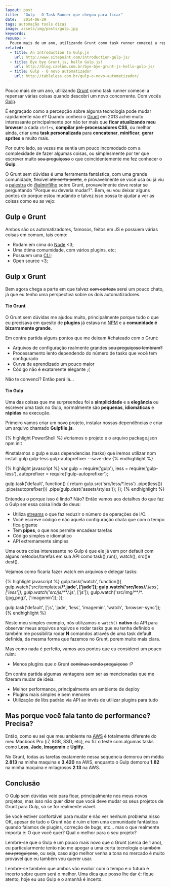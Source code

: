 ```yaml
---
layout: post
title:  "Gulp - O Task Runner que chegou para ficar"
date:   2014-06-29
tags: automação tools dicas
image: assets/img/posts/gulp.jpg
keywords:
resumo: >
  Pouco mais de um ano, utilizando Grunt como task runner comecei a repensar várias coisas quando descobri um novo concorrente. Com vocês Gulp.
related:
  - title: An Introduction to Gulp.js
    url: http://www.sitepoint.com/introduction-gulp-js/
  - title: Bye bye Grunt.js, hello Gulp.js!
    url: http://blog.caelum.com.br/bye-bye-grunt-js-hello-gulp-js/
  - title: Gulp - O novo automatizador
    url: http://tableless.com.br/gulp-o-novo-automatizador/
---
```

Pouco mais de um ano, utilizando [Grunt]({{site.url}}/2014/automacao-de-tarefas-com-grunt/) como task runner comecei a repensar várias coisas quando descobri um novo concorrente. Com vocês [Gulp](http://gulpjs.com/).

É engraçado como a percepção sobre alguma tecnologia pode mudar rapidamente não é? Quando conheci o [Grunt](http://gruntjs.com/) em 2013 achei muito interessante principalmente por não ter mais que **ficar atualizando meu browser** a cada `ctrl+s`,  **compilar pré-processadores CSS**, ou melhor ainda, criar uma **task personalizada** para **concatenar**, **minificar**, **gerar sprites** e muito mais.

Por outro lado, as vezes me sentia um pouco incomodado com a complexidade de fazer algumas coisas, ou simplesmente por ter que escrever muito <del>sou preguiçoso</del> o que coincidentemente me fez conhecer o **Gulp**.

O Grunt sem dúvidas é uma ferramenta fantástica, com uma grande comunidade, flexível <del>até certo ponto</del>, e provavelmente se você usa ou já viu a [palestra](https://speakerdeck.com/almirfilho/esse-cara-e-o-grunt) do [@almirfilho](https://twitter.com/almirfilho) sobre Grunt, provavelmente deve restar se perguntando "Porque eu deveria mudar?". Bem, eu vou deixar alguns pontos do porque estou mudando e talvez isso possa te ajudar a ver as coisas como eu as vejo:

## Gulp e Grunt
Ambos são os automatizadores, famosos, feitos em JS e possuem várias coisas em comum, tais como:

- Rodam em cima do [Node](https://nodejs.org/) <3;
- Uma ótima comumidade, com vários plugins, etc;
- Possuem uma [CLI](http://en.wikipedia.org/wiki/Command-line_interface);
- Open source <3;

## Gulp x Grunt
Bem agora chega a parte em que talvez <del>com certeza</del> serei um pouco chato, já que eu tenho uma perspectiva sobre os dois automatizadores.

#### Tio Grunt

O Grunt sem dúvidas me ajudou muito, principalmente porque tudo o que eu precisava em quesito de **plugins** já estava no [NPM](https://www.npmjs.com/) e a **comunidade é bizarramente grande**.

Em contra partida alguns pontos que me deixam #chateado com o Grunt:

- Arquivos de configuração realmente grandes <del>sou preguiçoso lembram?</del>
- Processamento lento dependendo do número de tasks que você tem configurado
- Curva de aprendizado um pouco maior
- Código não é exatamente elegante ;(

Não te convenci? Então perá lá...

#### Tio Gulp
Uma das coisas que me surpreendeu foi a **simplicidade** e a **elegância** ou escrever uma task no Gulp, normalmente são **pequenas**, **idiomáticas** e **rápidas** na execução.

Primeiro vamos criar um novo projeto, instalar nossas dependências e criar um arquivo chamado **Gulpfile.js**.

{% highlight PowerShell %}
#criamos o projeto e o arquivo package.json
npm init

#instalamos o gulp e suas dependencias (tasks) que iremos utilizar
npm install gulp gulp-less gulp-autoprefixer --save-dev
{% endhighlight %}

{% highlight javascript %}
var gulp = require('gulp'),
    less = require('gulp-less'),
    autoprefixer = require('gulp-autoprefixer');

gulp.task('default', function() {
 return gulp.src('src/less/*.less')
  .pipe(less())
  .pipe(autoprefixer())
  .pipe(gulp.dest('assets/styles'));
});
{% endhighlight %}

Entendeu o porque isso é lindo? Não? Então vamos aos detalhes do que faz o Gulp ser essa coisa linda de deus:

- Utiliza [streams](https://nodejs.org/api/stream.html) o que faz reduzir o número de operações de I/O.
- Você escreve código e não aquela configuração chata que com o tempo fica gigante
- Tem **pipes**, o que nos permite encadear tarefas
- Código simples e idiomático
- API extremamente simples

Uma outra coisa interessante no Gulp é que ele já vem por default com alguns métodos/tarefas em sua API como task(),run(), watch(), src()e dest().

Vejamos como ficaria fazer watch em arquivos e delegar tasks:

{% highlight javascript %}
gulp.task('watch', function(){
    gulp.watch('src/templates/**/*.jade', ['jade']);
    gulp.watch('src/less/**/*.less', ['less']);
    gulp.watch('src/js/**/*.js', ['js']);
    gulp.watch('src/img/**/*.{jpg,png}', ['imagemin']);
});

gulp.task('default', ['js', 'jade', 'less', 'imagemin', 'watch', 'browser-sync']);
{% endhighlight %}

Neste meu simples exemplo, nós utilizamos o `watch()` **nativo** da API para observar meus arquivos arquivos e rodar tasks que eu tenha definido e também me possibilita rodar **N** comandos através de uma task default definida, da mesma forma que fazemos no Grunt, porem muito mais clara.

Mas como nada é perfeito, vamos aos pontos que eu considerei um pouco ruim:
- Menos plugins que o Grunt <del>continuo sendo preguiçoso</del> :P

Em contra partida algumas vantagens sem ser as mencionadas que me fizeram mudar de ideia:

- Melhor performance, principalmente em ambiente de deploy
- Plugins mais simples e bem menores
- Utilização de libs padrão via API ao invés de utilizar plugins para tudo

## Mas porque você fala tanto de performance? Precisa?
Então, como eu sei que meu ambiente na [AWS](http://aws.amazon.com/) é totalmente diferente do meu Macbook Pro (i7, 8GB, SSD, etc), eu fiz o teste com algumas tasks como **Less**, **Jade**, **Imagemin** e **Uglify**.

No Grunt, todas as tarefas exatamente nessa sequencia demorou em média **2.813** na minha maquina e **3.420** na AWS, enquanto o Gulp demorou **1.82** na minha maquina e milagrosos **2.13** na AWS.

## Conclusão
O Gulp sem dúvidas veio para ficar, principalmente nos meus novos projetos, mas isso não quer dizer que você deve mudar os seus projetos de Grunt para Gulp, só se for realmente viável.

Se você estiver confortável para mudar e não ver nenhum problema nisso OK, apesar de tudo o Grunt não é ruim e tem uma comunidade fantástica quando falamos de plugins, correção de bugs, etc... mas o que realmente importa é: O que você quer? Qual o melhor para o seu projeto?

Lembre-se que o Gulp é um pouco mais novo que o Grunt (cerca de 1 ano), eu particularmente tento não me apegar a uma certa tecnologia <del>e também sou preguiçoso</del>, ou seja, caso algo melhor venha a tona no mercado é muito provavel que eu também vou querer usar.

Lembre-se também que ambos vão evoluir com o tempo e o futuro é incerto sobre quem será o melhor. Uma dica que posso lhe dar é: fique atento, hoje eu uso Gulp e o amanhã é incerto.